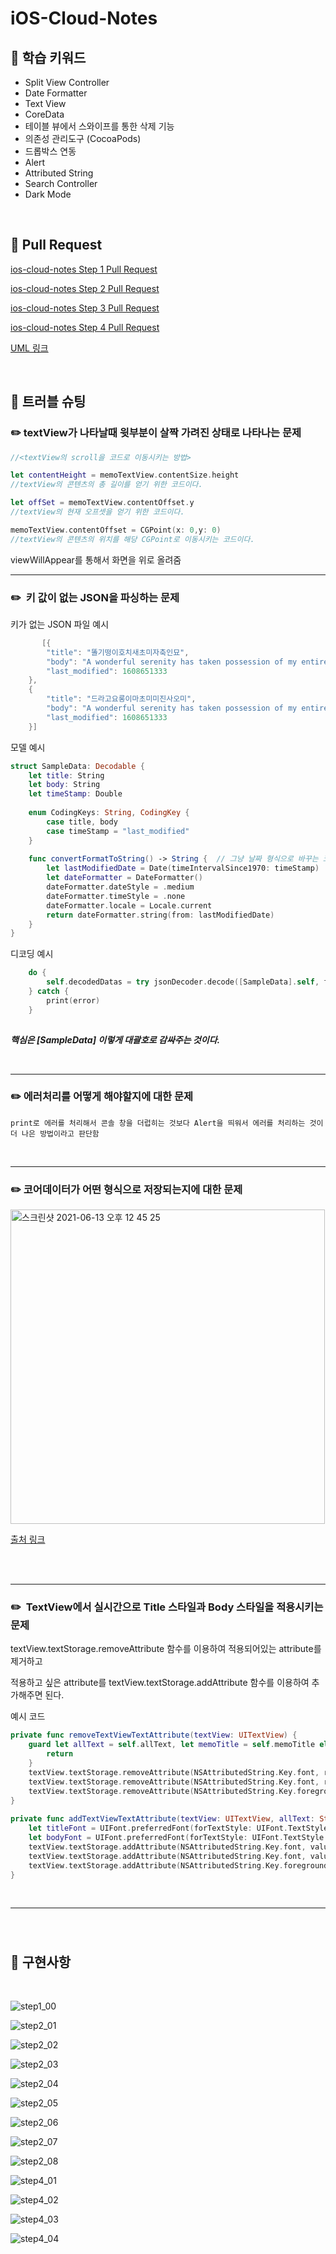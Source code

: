 # iOS-Cloud-Notes





## :pushpin: ​학습 키워드

* Split View Controller
* Date Formatter 
* Text View
* CoreData
* 테이블 뷰에서 스와이프를 통한 삭제 기능
* 의존성 관리도구 (CocoaPods)
* 드롭박스 연동
* Alert
* Attributed String
* Search Controller
* Dark Mode

<br>

## :pushpin: Pull Request

[ios-cloud-notes Step 1 Pull Request](https://github.com/yagom-academy/ios-cloud-notes/pull/22)

[ios-cloud-notes Step 2 Pull Request](https://github.com/yagom-academy/ios-cloud-notes/pull/30)

[ios-cloud-notes Step 3 Pull Request](https://github.com/yagom-academy/ios-cloud-notes/pull/37)

[ios-cloud-notes Step 4 Pull Request](https://github.com/yagom-academy/ios-cloud-notes/pull/40)

[UML 링크](https://viewer.diagrams.net/?highlight=0000ff&edit=_blank&layers=1&nav=1&title=Untitled%20Diagram.drawio#R7V1bc6PGtv41rtI8yMX98ujLeLaTmclkbCd7P53CUtsiwUJBeDzOrz%2FdQCPoXkgNokGWeypVkbBAiO%2FrdV%2BrT8yLp5%2BfkmC1%2BBLPUXRiaPOfJ%2BbliWFYnm%2Fh%2F5Ejr%2FkR0zDc%2FMhjEs7zY%2FrmwE34LyoOasXR53CO1rUPpnEcpeGqfnAWL5doltaOBUkSv9Q%2F9hBH9W9dBY%2BIO3AzCyL%2B6J%2FhPF3kRz36K8jx%2F6DwcUG%2FWXf8%2FC9PAf1w8UvWi2Aev1QOmR9PzIskjtP81dPPCxSRp0efy5%2FXr39Gn%2F92Pv3y%2B%2Fqf4O7819uvf0zzi121OaX8CQlapp0v%2Fe%2FfD1f%2F%2BcP667%2Brb1e%2Fv2ifzu5%2FmRanaD%2BC6Ll4Xl%2FQU%2Fw5XKfXKXrCf5loJx%2FPTs61E%2F%2Fi5MI4OcNvL078yxPfIy%2FO9JNz60PxeNJX%2BszXL%2BFTFCzxu%2FOHeJneFH%2FBT%2Bw8iMLHJX49wz8FJfjAD5SkIYbrrPhDGq%2Fw0dkijOafg9f4mfzgdRrM%2FqbvzhdxEv6LLxtE%2BE86PoD%2FnKQF8wyn9okbciY%2BrOGjCVrjz3yjT1EvD30O1mnxmVkcRcFqHd5nN0w%2B8hQkj%2BHyPE7T%2BIleKH5eztG8eFfSInuTJvHfJdHI%2BYLYFRiTp4F%2BVphbYPkJxU8oTV7xR4q%2F%2BmZxCl2YtlmA%2BbKhueEXxxZVilvFwaBYWo%2Flxcvv%2B46XYrB8xE%2Bh%2FEKDXv%2BVuUzl%2B3QH%2BD4MSe3rgggjvwxSdE6e47pKWvyi8ls3hzIqw7R2L%2F%2BJn81Ppr7wpyhaTc2X37Sp7nK8PjEwFNp9TATZGX51kybh8vHEvOLYiwFIK0yN0EPayNP1Kpjhy3zOPnNpbY58L34%2FORTjcx%2BijCOLcD5Hy4xDaZAGOc0IcVZxuEyzB2Sf4%2F%2FwY7zQTu0TG9%2FQBX6vb97j%2F8jHk%2FQiXmK6BWHGK4Q5%2FIIIjwHGbV36uxn3WsdxF79YvKv0qgHdGlW%2FAdUI%2F3isusKHEM0vMbFyhPNXCl9RfG1jZHwNXhvl%2BKZhGiG1bLvB6npjw6o3wBpE0W0GmgK2C7C6Zo2NrAUgy6AXhZkdyBtGD2EUXcRRjI3Ay2WcfWgHxE8YrAhtML0lkF9OdQ53k8fdBDCOgnsUfYvXYRrG5PpJ%2FlkG%2B9HgFbXnvP3RBe8YMqIyF4C6CH%2BE6AU%2FFYxsFGFbHjsL9sZZMPbxFDTlKfTnKVh23XB3eV7ZBsAr0%2B%2FkJ9j2QfoJMMW9JouDiAnC71w53V3flgdyL%2FidKqlSJuzjNYBs60NJwbcMew0ZjGsUJLPFeZBQmG%2FKA8cG8BZRtEifouKlNBoAzsWwNGhwLjIaPGGFdrOKQlajYVKUCg%2F8%2B%2FEZqyPTBHBWBqYJ7KxkNAjXtwuUIOKzXC9v6qLjPI7JtbMztIcgWiNFjX6pAbk7A3PDFHZ3igeig4beMbs5HXAF%2FBwQ1x78HNCLdXgDYUq%2BZz7%2Fil6I6J%2FwfstbX8sS0RxQgsNw8jY9gXON0rvV1%2BBH%2BBiQdYAFt4K1BazOgMIXhNXl7bcS1lIXK0hbQOoLyl15kPK2VgFp6W0rQFt42vqArjYMqNEEaLlC89icgrUFrNaArjMMK2%2F3sutUwdoaVmdsQ8nlszcE1lWC1vjHnkX4p1zFySWKUIomIXb9fn7LSqKIu3tN3yrExRH3R7ehbHghL%2FCPzRwdhfLeKJvG2GaVB5tVz6t5kKJcEaM5gfs7Wj9H6SQPgrOZeAW5OOTW2IYX7xt9vfkSLINHNP%2Ft%2Fi9SVsuCqRKv8hOvuuEwNZqWxgsH0%2FJ5plBvt13q1aSpVvp9HpB6dQWIOUCJJu8qcBx9R7HUrat6n1wryC5ZkVQTApWk0x9QOlt8R%2F8849%2BPnYRMzXy9uaocPTGciDya%2BtFcQ%2BG%2FPW4e21FrpH54YPKGJsgDafqItzM57NByfkbaO%2FC7%2BygmGuAcHypUhO7kb6%2FCiOaVKlIA%2FQzT%2F5LD%2BDHn7%2F5XfIi8vvxZffNK38wfEVVyGJFF%2FBgvg%2Bjj5mhLLbCOn5MZ2mJGFKCR790KGVQVk6AoSMMf1RO3qoJvhJIVvWMZjN6x2VKe%2FPaL8zZg85cyNVaFsaoJa%2FZHlHKXwuAGr5WPFcum%2BaY112Fu2tBa3htzBn6R30WvigsqGZLCbatK7lNNs7cTHL%2F5hpIQ%2FzxitEknPazUnTFZbzXQ4ZBZb9EStANnPUW2Qvu7zKEkPCYmqGoUezNeCNQpBtoHTicv5C01ihlNjWLL4Am9v8aE7Uu%2Fdz9Emv1p8iEwDr132JjQE7xALeewbiavi0RMsHmwXmTCWOcMsIp1ZjTZY5ZJ3xODbEosMr%2B9RbbED6Diu5C3%2FytvCb%2FZXCp7N7b7kps527DwRrT4NLdJs7W2%2BHTO4mO7pBssvr40kQlpojdC6p7JOQqXTMc8tXyt%2FGdwzMLPxrC70sseyqEwaaVWeefaDoeCuzfmDDkOhQn50XkMkP7%2FG9aL8YzUVdP4H%2F2%2Fdo2NozR8CDOlKehVqNxGn14FJ3uh3AZo5h9%2FbsOEWo5g8%2FPdJjfK9b%2BPVwHyS5bZSQlYQfUSpUEYkVw63wtrqV7YAxRbpYhoboZ1bIBUDmtZikktke87lFiIBTnNRNmuZ4TV1W7Ym82R99IOu10k7CPEQL5JC43QalIO5Rle%2BvjXUpgLXDHY2ZFjA7hrM1tPNABCKAPTAOplIzQgvbCkFqzW%2FE7fKxb0ygKg23VgFkADXCgLvuDnpRgglwFQU%2BvAFIBqNQgFmmqBjzETMjYLgITcsCzwtqqD9zB%2BbWwK2GMbht42XXD%2BDuZmjs0Ab2yb0GtSBe9kUN%2FIBDC0sc1BD0qsUhEATHzL%2BNAwDU7xo3d%2BAGW9A%2FOjKXYQBf%2BSG80CxpsZC9kI8cKBOH9O03ipKNF3NGlsw9ESqMV476mODrh6gtagrFyHx1cjAL3BZzPy%2BG4WCKUTcsX1RbCcoSg%2FfL2cRc%2FZ2tjMx7rYECMXC9mVNlrjNE96ZJ8Lsqusa5%2FMr%2FzhhNDZ1DdL64gkijxOAe3HIKeomumfVA2TeVT7cX8om8bYRiRtNeFQjl%2Bq8gLLkTk1Ic%2BWrwpicYjtse1An7cDy1lMd9fvYgpIX1gCVSwD2%2FTw9LsMyy%2BVXJBCVRxVSxs7mOc35fJn8fIhfHxO0IT49HUPPvfXrnLza0v4XzFBnAm0JXo8JsDDm%2FJpIN%2BSeEVAQutJtsfKuhbiy3jA7ZiUG%2BdARHArbRRnxDljj27CwZOhMp1AYM%2B8tEkjB%2FjtekAmKUqIU8Ib3eSDAwIJVh0%2FELURyP%2FPUgzu%2FXOKJmlDFYnCXbxMSB%2FbPPRhnz2Yz9uBvkNtcCJDkUScJOaA1uY0%2FOXFMqf%2F9%2Fh59r%2Bzrz9%2BnfnWFTB%2BinDkISQ1q1nxwNlyTjLI2OnHv580jWekyZtKCOb4URZsyJ8ssVOfVhHKo7PZJywNrWfBKmOMNqlypySMNq10iBB%2FRTtWFnHkECZWM4ucAS1VkEXbxtYRF%2BUSP9PGEGEry6NRGCm%2BiPPFG9tKtXnVlBcrV%2FswGDhVj8UQPRZMq9bUhNKUUK%2BW3m3LMbFvPJTuMFt1h%2B0UPnYf3WEgxXrImILaq6l6DjvNl6%2FL4Cmc3eKHkc2VmMyD5G9qIOeTJjKFFOV3yR0nz5GcGaHZxiDKPlEc%2BcCcpHRYjUbN0XfAqxYREr2RpqngLopnWARt9NhkxhRdsYpOGS7CoIvqImmgm02iYh6un8L1%2Blf0eh8HyfzPBVreBqsVmp9lev1oMzASQIbqZ2SBDO8V1gTyD7xuL8P55zg4XkAlqHddB9zTYRFtEtaMesbgXiywgYoUvG06YABvclipzBcyTnmZfLSYSpDB0J5h0jCFt4LjA5N319BGripMMEKYwNcZp93l%2BQLORrC7BQmEvu9AYgQOHwzlSPreYwTl6n4zE2RoiP2Q5qJvBhIahz2RkO7LwkyHE5hR2KSnJIyR87W6jGEn6AoPjLMMRliV47V6HhjnMlLR3DEtztS8LZ%2BXMyvOgZypg1k3B7NstuaTD3rZ6Lpu9rRuNFbJy1k2ukU3U6sPdpK7DiTvq3EgnG5PVachVymDqr7PiHi3G1U3JKdU9cSo2hubuk2c7cAmtx2dDmx7l63Gp6AU5Ug9DFcN169TzDQ7ylXdME%2Frg2WnrBvWH13BAA0fnyFFIaA3r008NXxxX49%2FR0SoefVs8fjtusQDhiG6YAlJx%2BGLAt83wvBFkN3QNORs8gIGesekBZbKbz0g2aanfgdJmwVJmxgBzElZgWioOiTLDmazZnMmNM%2BdVVzokQvAlMZhuaALmGhHHgbsH1Vg6iKIqqxKIX1Lx2VW4%2FpOc0wdoATS%2FMMuUBqlA4uWf1nHywzQhzBCX5kNpRTIoiBDqX8Q5T4GV8AoQ3H7c7pmMdQB3bLiFkN8iWbxPN%2BYIu9GAPHPS%2Fue4jkqdPrt6e3rChWlfOXGt8VVsw8TLn3E3nhy5BviSqAQsEP7wIICbsON4mCeiQh2vzmQB19vyGfP1ph2ihF7MsId27YDKsSyghMiPdAlI1Mym58VK5ngKfbSZoih5MowLPIFbUl5ZUuQhyC4jdJmxP8teezElSRUuMljnypCNnyEbGoxyYUpFI8ot6artc6w%2B9WJxciAbwR6jkcoi4HZLrD5tvKHG4REm5AXSDFZDjENs%2FCVtVQsTcpXZV95eSAfKlhtjbleph%2FKV0qXidIA6IYBaSCvG6ZpCL04D5rHz7Cfz29IcUOMG0DTzLDcALfUE94usmrhoAg9YiWl7Jsh7Ztt5ky5aW9N12whUrM1c6CbRMINo3zoUNkyAoLKb2vLwPzaX06B5R5uUyK3Dx12nOpKEPI2hd6AKQOyQJ4p09gs1o8pk7nud9c3L%2BEK5VN11xfFZMcgX5jHt%2F2CNJkBGDfDsgXcebNNEAczAQXJbHEeJMq%2BGTF%2BY7sC4RvTB7jFFjwfob0DefnK3tklu6zWLU0gv6RtFAFZsXlqtBBIk%2FJVuXtweaCI3ZC372UUlyDge1o7IAfk6S8ocMOgB1SSz4P1IpPYeUV4tY68UmRunIDNOlPtVNNqBeKnWPydjNOzQ77mG0pC%2FDiJ%2FqwUpXG9DP31wxVLulqB3iq0I6Hg3GVbGtjCXdF6c59tf2MvJLnYHNwYVzKjtVNd8yqErjH8XTDaFWV0gz0vgdGO5Z0a9cYH1zk1PL%2F851rdKG5r9Qayqa4PzPFu3WR7ctz0bZbj7naOd%2BJqta%2FZsKprQzv1HX%2FX%2BiDvDoH%2BW2yuYehvc%2FT3%2BqG%2FY7P0Z12gnjo1HdutfVHR9tZXoya8tAR2xet%2FaXmZn72xhzTNOE7tsbXReaf2sIazh3wbbBJu337nsYEFXdI4AN1l1JKrD7Bc9ihiqg6ZV7GvMbv7bNb4B%2BbrGGBsolOuT7fojXNr4hCjX6pyqVP0q3XlEsywZoLttztGY5qHSqRw%2FnE5%2FzjHz2%2F5%2BK53RNku%2BPeJdYGIy9sQpWmP9ArkxfxHBffecAOpOWlww7e8Z90RMJ9AWSkjWin4X5MlXa3hh6YCdEvRiX3hoZgptHdBmSntzJTWRUkgw2QVWBtQfUGWpOOl0wQ4VibuoGErRfl1vJwHySt8HnTKKgmfuBM%2BVDeLP0odKYFdgEkEsktesZPAsFIJ0S6Hxo1ptIv%2B%2FciiXdumIe0Odg2XKjFMJkjFJTSER6OV5VdNV5KcGrEhIz%2B39ohlVqO2889zTP8wXWesJTLMNVY%2FN3%2BkNuFG1K03ZuRVfs3tvZeVNbDTGCzVa2aoNYozIrGC5zReF0ut1OT5NjLm5TLONL0sW0zXdSYHYNMD1VIGSJZta3bbT5Y1hyL3RT7Juno%2FLtOQbLis4PetevzOLMd8VQsxh0Wfj9KRIUv4yETbTJTL%2B2a7D5UzlEPXH4ssVukIxwx0o5tDx%2BomC3DnDmSqHLjVXBas4jfKVOZ2TQjsHXOWZm4Du1rkoPLbnCpMxTAFBr0NjGmThx7hX%2F8lnocPIRG0qqe5JbDArLeBgRUojS0CarzOfMAeMWOMvbPA2q4thjTRFLMseKEEoHB6oBi6o9IAg1uNnsYGGKDOmba%2Bx3E06jgCxWsqB9AgCtqYjbL2HoJvj3cFKnO%2FlH%2F7ZiSVeE6cdtwdr3%2Fr8q7QLFiTH0MGK%2F5y89vX3GaGFe37tZqd1vnKYa1moKuwwDUfj6iQ7Yjs6I6uxzu6BbKzBGFZcZ2iJ4VsB2RH93Q9ownZR5QSWNcK1w64Cru48oDlQxgFsPmYc7Vku0IL5LsGhpZvcy31bIQUtN2htUc3ofjIVAEtdoaUQN4DWqroRoPW5V15akPFS%2FKL1bLt6vhoY1tRrvjG3ypf0B5f0fYRWVE4d4RJKdqpZdL3Zc%2B9f7K1VnJ7R72U3WHl1UraopNS3IYQrozGer0prNe6kZ5JLei64JbHvQXh9sqBVba1EIsuqzxYj9Flm6nAVHmwCq9VHqyLCm4SogeSB3NlFfh%2BIVvuqLJeUlZZlynlhulVowvaJEdaWS84lFm61WW43KSjHR0qR2V10YTzTqurKXEuweryXP%2FUc7Tyn8PYYLZ3qjnmZrhRN4vMs%2B1TTWcuzRYbSzbKvOYOFgGj7HOM5Q7m91xVKI1lmflcMxWQ9wc15%2FGPEm4cu4EIXS%2FRepaEq81%2BQEU1tBqJzsmHva00eeFrtfO1BFiB9P%2Bgxrc3iiHmOXQO3jEaYjvtK2oKCFpsgxhiumYNYYnpmjG%2BKQZMDLpM4tV9%2FPNLsAweyUAEVX55qGaYrlPnsX39JTui8fjqL31IS2eDRRb4sRcNSyzZlQ1WEwyHW4XpN%2B1lNYvC7JdV0L0oDikbWxjf0WsxqVZl8M30D%2F5ttwuUoLPnNBPzaH5RAV0N6GkD9OilmbomMOpdVRV0xXf0LsTyBjhJHdDlO%2FkhMJnrWAdTysBcH1t66xoU4iWgP69I9wvp7prgtYuKMj%2F85IpAWP4gDW0eJtj8jJPXu%2B%2BfC0J8%2F6w4IM4Bc3zB3mSAY19p%2BVmxYAgWOGMX6Osab6jTcVMktmCr2MJhxhZskd5OG9pn3fS32BLHEVvQtabhRdXgwobnSl7VxUGbuALIMXnyitY%2B8oEFvOLLfSC%2F3uQho%2Flv939hKmf1NQpmYZiB8MLQMDcNNQJNDgWtMLRAQGFoaJt8jxVK1uE6RcsZuvknClN01WR7KrQF0YbCC0PDbQBwq%2FhRbwhDg08hhKUFkHSoL6UIBT%2Bi9C5r9CV5d%2FQZr%2B6Jcg%2FbgDu%2BtIbDgxm6%2BdgFBmDSQJhFDb4GT%2Bg97MotBXggMDA08HB4KAM%2B7%2FCGgA%2FL9tHKXxXyLZAHKt6HRr4pd5t1fzct942hVvkEfpIK%2FBbutT66f21s8a%2FJTyYzzW9fV%2Bg2Jq8oA8iRyVNxoCRCNv%2Bcxopn8dMKS42ysvbE0tB6FqyyYcPahKSFMVW0aaWUfPJBkacFeejMthHJ0%2BS1YzvwLIqqjFkrQ7BV3G18Q7AppJpbgVVsFbRtoPVHN%2FUM2IOjQ5pq0G4MvOphBbg44KYxuoVHQzB8dDUz7BXg%2FQJujW7V6U1dT5lJz%2BG9rplw9E%2FKmG8Huzu%2BPcYHbwigF8FsQTK7E0Nl9w8yu29oNJG%2BtXMAaoTXuw3XeFPZfaNJmlWz%2BxWiK5FVFwit2gYgkkmUWM2FiWVQiQSWa3GGesBJ4S2MN9RGMDDeTUWIJJhEinO4gFLFGlFICyMN9REMjHRTVHmNggSL6TkB9ztaP0dpo%2FmpABcGHGwsGBhxKGLEAKgy%2F90RhkZAQwhLy%2FxbfK6A6ucT1Zd8sN6FrjG1w4YmOk38PXgXVlMSYxbFz%2FOvcYrWeXma2i9zm1g43N5knSbKdiL8JxEUCuQOII%2FeoKxbTUkNFuSbxZMCuRPI4zcnW03Nq%2BuAVBsoXDvhOv6%2BMbqlus6lIixq8EnzHWzeyrpBswSlynM4YM%2FBNLt6Dt0mS74px4HaPHxWPYlX5%2FHPX9GrUkjbpMEBuwy22otdJsCi7oI8dQTFKvsY7Z49yyCb5v7eh7vrzJhg3XN5aW5qAOzSpruXuoOpkCA5h1vyJLMhN%2FmFJrqySg7TKmGrJQyHph6qxDIBYpm0QuaIzRKX95GnOYEf4uQpSFM0J7B%2FiefhQ4jI1Bc0Ifn0YkYffvVBmS3bpEcbswVkoTyzxWmKZYf4saYE70Rh2wlbwGIZGtsmdyMNUxr6urv%2BTCw%2FhaswrkBMc2hcmwLXESOlFcTdIIbCm0Nj3BS3vo%2FnrwrXjrgCsaihcVVha6kIA1tjgwhLixMAG1ZOCbykL%2FruWjW%2BtQETmHEw8HIFtmksXKNgPr95vieDb6%2BXZMgt%2FqkkFKAAbgMwMMpgaID58uIC4GzF3hJLOVOzkyiLqXx6xo7RRv%2BWhxTsLbxeYIgBHHyRFtUDNm2swv5nEqa5Ca2w7xl7oNVx6CXPR%2FJLDf0tQUSkK9R7Rh3odBwYdbrjIDimKl4%2BhI%2FPCZq8hPj28t4S1dK8F%2BL%2B%2BGES3na7u2ZyNioZczJ8MobZfNQoJ1XvLBE5%2FlyMAzVBqfiAuFjqZ9sreeGBptjtKkHk113FyXf0vEbNfiSQ%2BN8F7oBp%2F06omKLVpPKy%2FLKqO4iqWavSDr0cG1f6ATog9HUAdHmlHS6U%2B2QgATaMrewK65ywW8ZW94jtuKlrfg%2FytmxtXI0FVlPtVLdofUQB15TOh5GxXatBL76pzmDkr%2FCWrIbF2hZsWWnDfqybS9EPxg8PayRlz1bdM1oRL15lfgCzG3Ft3%2BIq7eTuCczTRgIlHK8Oo8WiKEoIfud5dt%2FUBj7gZx%2B8Vj5WiFPhO3aL98I3xpyAX%2BS30DPzePPjbs0PQCHcyJOL0rRRo6bBzviSGPH39GY0USsjX1bb5JpBZ81T8bAfW4cQFXw6CQSss7QoNzJ37ZPNPuY7tjCXve14dTfxf%2F9%2BuPrPH9Zf%2F119u%2Fr9Rft0dv%2FLdEpnT%2B9Wdk0zuGQoMt2ur2mPDWAL6zFT33GlnsSWZ8Hf03hjrrv1BFliCwjlSFkFlSVQWG2HsQjcy3%2FiZ%2FOTqS%2F8KYpWU%2FPlN21KoRCw%2BBqCdRIWgcUoQt%2FtuAYca8eFeloCFrPUjMJFb7ov%2FvO%2BPsQS4ANDkhSB0UIRbFwco%2BbjbLwa2Md5SxqkacqKhMVjM9zyu9q9jrvjQj0tHptZ7WWlfaPdW84SbjhD1vLhAzySls9RmlFN25TKsKJsJlTk%2B12tKNYp467U0ypw2WWr77CiTGYRMCdIWgM%2BH%2B96X2sAtKKaGuGlOAhMKsplg5ui1HYZT4MLkPTEbN3y67E5dwe12Rtr%2B3lrEG3g8wG4A%2FCqK8aUb1atqal2qmE%2FdodJRd59Q0mInw4JzvQRSxZcPIfmh9ssCbsuM52V7NyVGtZZf0wVDNh1ZuqGdO5hWfAHZZOYrBhkw8jCjLId%2FKQNrfzHWMOG7Z%2F6vu2X%2F%2BSIdf73bHd6uRPKhJ5kQc23wciiv6XrnMzdlarbvQhAqUzVg17RDbvCTT1KcvBRCwvyAd1hXvx2XXaGxjgVHltL0NfK8pgvop54s0PsmNtOkLWwBssrtAknDekMgM9lOJWCyc1YvnZXlcJSzhI0Utpye7PbLPNFkqk6VPC%2FjdtK9UZNZ1QKPQ4h7tnM8Lqch5MLw2X7sZfpntbNizL%2F1X4xMC62TTt8%2Bl4MBrPqaGVBo6BnT3Ct7Sfomr%2FnCUZhPkpen3wL1QGokkrxlWvUFykxuof3pQ%2FKssJc5JZcZ5fGY2hnO2JLrj8GSg7u74X8MHhqJiyNOljKbLm8YYs5oX3BadBbH8Dp8wyLdfp2%2BnygR%2FeeoiEGuz3AHqJjIG2tlwlQQW3NnbAzp2PRZNqQOR1Dk53T2awVHyv6uh41rbe5VvJq%2F2HWChuL7i6YbZaRHnOlvixb9pZ1bRf32cK3DmfQDawlLxdD8nIpbVXPr0b39FM9a%2FDbYrDiN9xKqSiqjc1KFZXRyYod3wOlExV3G8QDpmaxkcMEUdjVJbxOuZSmrHXq6PVwjO7vKDrXDdPceoasVSc7iSUWhi%2FSXJ7PrSTnEP1Be7iMKVfH1VlLuRor1yVVLvOlZ0xGavettT4Bm6dDrBbZOa9NvNO2ajpKc8x9dNRh5Y936qFyz%2FODUkS6y4QJdbdzF4HLLhFXUg217tIQTPlNOw1Ay956hqzFNVDeq01q9wCWgjGgpcVGqXWna4uAwQ2MtwTb%2B%2Frj02DJKcN16sLa8nsT1vvXORyOsB7Qudd9bsOCrpVmZM%2FNHZfqS1Y7FiOrnR1ug8%2BKamcYr2GwvJLrejVx7e%2Bxst5cQhhcWWBK2Biw4M7nrKDOXQDspUxNsFi6PyYP1rvlmHadyZalqAxRebjUnO5xVnhXKmPXcNeleitjY7%2FJqfu%2Bu88wHWsQb3mwxq4upfzMEjLewBqCwrNjqwPD0FlDv2u1nGG6uy4lWx3Q3yI9Z3doAnw3pQZ0Qw3W4OZ8R3FKsSUTzsBtIuVck3c7IGHbmOdh1LzFpH261zD6bC2PLUnLsyrb8Dxv651xOp7eWUcdj98mMZmXt%2Fl4EqwWX%2BI5GT308f8B)


<br>

## :pushpin: ​트러블 슈팅

### :pencil2:   textView가 나타날때 윗부분이 살짝 가려진 상태로 나타나는 문제

```swift
//<textView의 scroll을 코드로 이동시키는 방법>

let contentHeight = memoTextView.contentSize.height
//textView의 콘텐츠의 총 길이를 얻기 위한 코드이다.

let offSet = memoTextView.contentOffset.y
//textView의 현재 오프셋을 얻기 위한 코드이다.

memoTextView.contentOffset = CGPoint(x: 0,y: 0)
//textView의 콘텐츠의 위치를 해당 CGPoint로 이동시키는 코드이다.
```

viewWillAppear를 통해서 화면을 위로 올려줌

---

### :pencil2: ​  키 값이 없는 JSON을 파싱하는 문제

 키가 없는 JSON 파일 예시

```swift
       [{
		"title": "똘기떵이호치새초미자축인묘",
		"body": "A wonderful serenity has taken possession of my entire soul, like these sweet mornings of spring which I enjoy with my whole heart.",
		"last_modified": 1608651333
	},
	{
		"title": "드라고요롱이마초미미진사오미",
		"body": "A wonderful serenity has taken possession of my entire soul, like these sweet mornings of spring which I enjoy with my whole heart.",
		"last_modified": 1608651333
	}]

```

 모델 예시


```swift
struct SampleData: Decodable {
    let title: String
    let body: String
    let timeStamp: Double
    
    enum CodingKeys: String, CodingKey {
        case title, body
        case timeStamp = "last_modified"
    }
    
    func convertFormatToString() -> String {  // 그냥 날짜 형식으로 바꾸는 코드임 무시해도 됨
        let lastModifiedDate = Date(timeIntervalSince1970: timeStamp) 
        let dateFormatter = DateFormatter()
        dateFormatter.dateStyle = .medium
        dateFormatter.timeStyle = .none
        dateFormatter.locale = Locale.current
        return dateFormatter.string(from: lastModifiedDate)
    }
}

```

  디코딩 예시

```swift
    do {
        self.decodedDatas = try jsonDecoder.decode([SampleData].self, from: dataAsset.data)
    } catch {
        print(error)
    }
    
```

***핵심은 [SampleData] 이렇게 대괄호로 감싸주는 것이다.***

<br>

---

### :pencil2: 에러처리를 어떻게 해야할지에 대한 문제

```
print로 에러를 처리해서 콘솔 창을 더럽히는 것보다 Alert을 띄워서 에러를 처리하는 것이 더 나은 방법이라고 판단함
```

<br>

---

### :pencil2:   코어데이터가 어떤 형식으로 저장되는지에 대한 문제

<img width="503" alt="스크린샷 2021-06-13 오후 12 45 25" src="https://user-images.githubusercontent.com/75533266/121794673-49ecd680-cc45-11eb-9517-ce4782259dbb.png">


[출처 링크](https://stackoverflow.com/questions/24133022/sqlite-file-location-core-data)

<br>

<br>

---

### 

### :pencil2: ​  TextView에서 실시간으로 Title 스타일과 Body 스타일을 적용시키는 문제

textView.textStorage.removeAttribute 함수를 이용하여 적용되어있는 attribute를 제거하고

적용하고 싶은 attribute를 textView.textStorage.addAttribute 함수를 이용하여 추가해주면 된다.

예시 코드

```swift
private func removeTextViewTextAttribute(textView: UITextView) {
    guard let allText = self.allText, let memoTitle = self.memoTitle else {
        return
    }
    textView.textStorage.removeAttribute(NSAttributedString.Key.font, range: (allText as NSString).range(of: memoTitle))
    textView.textStorage.removeAttribute(NSAttributedString.Key.font, range: (allText as NSString).range(of: allText))
    textView.textStorage.removeAttribute(NSAttributedString.Key.foregroundColor, range: (allText as NSString).range(of: allText))
}
    
private func addTextViewTextAttribute(textView: UITextView, allText: String, title: String) {
    let titleFont = UIFont.preferredFont(forTextStyle: UIFont.TextStyle.title1)
    let bodyFont = UIFont.preferredFont(forTextStyle: UIFont.TextStyle.body)
    textView.textStorage.addAttribute(NSAttributedString.Key.font, value: bodyFont, range: (allText as NSString).range(of: allText))
    textView.textStorage.addAttribute(NSAttributedString.Key.font, value: titleFont, range: (allText as NSString).range(of: title))
    textView.textStorage.addAttribute(NSAttributedString.Key.foregroundColor, value: UIColor.label, range: (allText as NSString).range(of: allText))
}
```

<br>

---

### 

<br>


## :pushpin: ​구현사항 

<br>

 

![step1_00](https://user-images.githubusercontent.com/75533266/120472984-8288e680-c3e1-11eb-91d7-697d504d1121.gif)

![step2_01](https://user-images.githubusercontent.com/75533266/120967437-66e75c80-c7a2-11eb-9db2-9ffd75e9c3b6.gif)

![step2_02](https://user-images.githubusercontent.com/75533266/120967596-a2822680-c7a2-11eb-9638-0dcfe6344f46.gif)

![step2_03](https://user-images.githubusercontent.com/75533266/120967795-ed9c3980-c7a2-11eb-9efb-8be58c9c7c85.gif)

![step2_04](https://user-images.githubusercontent.com/75533266/120967818-f4c34780-c7a2-11eb-9487-b68513e21f45.gif)

![step2_05](https://user-images.githubusercontent.com/75533266/120967992-381db600-c7a3-11eb-9f5e-7fb82c1be5e2.gif)

![step2_06](https://user-images.githubusercontent.com/75533266/120968024-466bd200-c7a3-11eb-89ed-a5fd3c783656.gif)

![step2_07](https://user-images.githubusercontent.com/75533266/120968097-64d1cd80-c7a3-11eb-8a40-b9653904a6aa.gif)

![step2_08](https://user-images.githubusercontent.com/75533266/120968201-8468f600-c7a3-11eb-96a7-6e6a0051e384.gif)

![step4_01](https://user-images.githubusercontent.com/75533266/122244817-243f2600-cf00-11eb-86fb-40e68ee28454.gif)

![step4_02](https://user-images.githubusercontent.com/75533266/122244835-2903da00-cf00-11eb-9e63-c8cebacf0ef7.gif)

![step4_03](https://user-images.githubusercontent.com/75533266/122244836-2a350700-cf00-11eb-8541-87ace64c3797.gif)

![step4_04](https://user-images.githubusercontent.com/75533266/122244841-2acd9d80-cf00-11eb-8a2a-62ee102a682d.gif)

